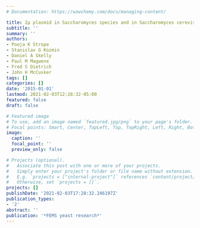 ```yaml
---
# Documentation: https://wowchemy.com/docs/managing-content/

title: 2μ plasmid in Saccharomyces species and in Saccharomyces cerevisiae
subtitle: ''
summary: ''
authors:
- Pooja K Strope
- Stanislav G Kozmin
- Daniel A Skelly
- Paul M Magwene
- Fred S Dietrich
- John H McCusker
tags: []
categories: []
date: '2015-01-01'
lastmod: 2021-02-03T12:28:32-05:00
featured: false
draft: false

# Featured image
# To use, add an image named `featured.jpg/png` to your page's folder.
# Focal points: Smart, Center, TopLeft, Top, TopRight, Left, Right, BottomLeft, Bottom, BottomRight.
image:
  caption: ''
  focal_point: ''
  preview_only: false

# Projects (optional).
#   Associate this post with one or more of your projects.
#   Simply enter your project's folder or file name without extension.
#   E.g. `projects = ["internal-project"]` references `content/project/deep-learning/index.md`.
#   Otherwise, set `projects = []`.
projects: []
publishDate: '2021-02-03T17:28:32.246197Z'
publication_types:
- '2'
abstract: ''
publication: '*FEMS yeast research*'
---
```

